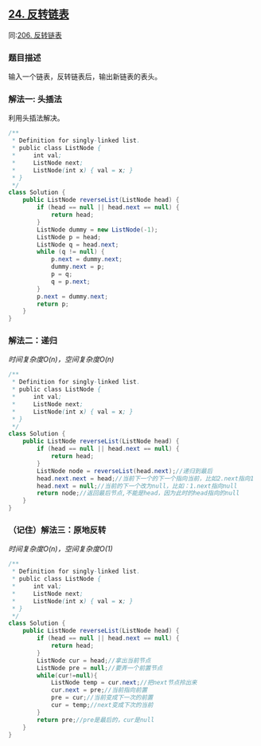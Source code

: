 ## [24. 反转链表](https://leetcode.cn/problems/fan-zhuan-lian-biao-lcof/)
同:[206. 反转链表](https://leetcode.cn/problems/reverse-linked-list/description/)
### 题目描述

输入一个链表，反转链表后，输出新链表的表头。

### 解法一: 头插法

利用头插法解决。

````java
/**
 * Definition for singly-linked list.
 * public class ListNode {
 *     int val;
 *     ListNode next;
 *     ListNode(int x) { val = x; }
 * }
 */
class Solution {
    public ListNode reverseList(ListNode head) {
        if (head == null || head.next == null) {
            return head;
        }
        ListNode dummy = new ListNode(-1);
        ListNode p = head;
        ListNode q = head.next;
        while (q != null) {
            p.next = dummy.next;
            dummy.next = p;
            p = q;
            q = p.next;
        }
        p.next = dummy.next;
        return p;
    }
}
````

### 解法二：递归
*时间复杂度$O(n)$，空间复杂度$O(n)$*
````java
/**
 * Definition for singly-linked list.
 * public class ListNode {
 *     int val;
 *     ListNode next;
 *     ListNode(int x) { val = x; }
 * }
 */
class Solution {
    public ListNode reverseList(ListNode head) {
        if (head == null || head.next == null) {
            return head;
        }
        ListNode node = reverseList(head.next);//递归到最后
        head.next.next = head;//当前下一个的下一个指向当前，比如2.next指向1
        head.next = null;//当前的下一个改为null，比如：1.next指向null
        return node;//返回最后节点,不能是head，因为此时的head指向的null
    }
}
````

### （记住）解法三：原地反转
*时间复杂度$O(n)$，空间复杂度$O(1)$*
```java
/**
 * Definition for singly-linked list.
 * public class ListNode {
 *     int val;
 *     ListNode next;
 *     ListNode(int x) { val = x; }
 * }
 */
class Solution {
    public ListNode reverseList(ListNode head) {
        if (head == null || head.next == null) {
            return head;
        }
        ListNode cur = head;//拿出当前节点
        ListNode pre = null;//要弄一个前置节点
        while(cur!=null){
            ListNode temp = cur.next;//把next节点拎出来
            cur.next = pre;//当前指向前置
            pre = cur;//当前变成下一次的前置
            cur = temp;//next变成下次的当前
        }
        return pre;//pre是最后的，cur是null
    }
}
```
